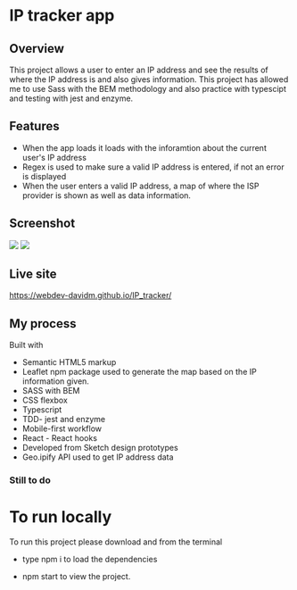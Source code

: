 # IP tracker app

## Overview

This project allows a user to enter an IP address and see the results of where the IP address is and also gives information. This project has allowed me to use Sass with the BEM methodology and also practice with typescipt and testing with jest and enzyme.

## Features

- When the app loads it loads with the inforamtion about the current user's IP address
- Regex is used to make sure a valid IP address is entered, if not an error is displayed
- When the user enters a valid IP address, a map of where the ISP provider is shown as well as data information.

## Screenshot

![](/public/images/screenshots/desktop1.png)
![](/public/images/screenshots/mobile1.png)

## Live site

https://webdev-davidm.github.io/IP_tracker/

## My process

Built with

- Semantic HTML5 markup
- Leaflet npm package used to generate the map based on the IP information given.
- SASS with BEM
- CSS flexbox
- Typescript
- TDD- jest and enzyme
- Mobile-first workflow
- React - React hooks
- Developed from Sketch design prototypes
- Geo.ipify API used to get IP address data

### Still to do

# To run locally

To run this project please download and from the terminal

- type npm i to load the dependencies

- npm start to view the project.
